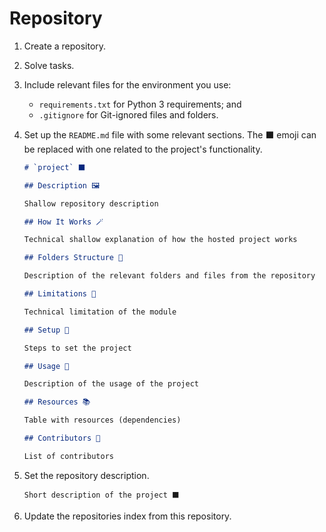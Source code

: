 # Repository

1. Create a repository.
2. Solve tasks.
3. Include relevant files for the environment you use:
    - `requirements.txt` for Python 3 requirements; and
    - `.gitignore` for Git-ignored files and folders.
4. Set up the `README.md` file with some relevant sections. The ⬛ emoji can be replaced with one related to the project's functionality.

    ```markdown
    # `project` ⬛

    ## Description 🖼️

    Shallow repository description

    ## How It Works 🪄

    Technical shallow explanation of how the hosted project works

    ## Folders Structure 📁

    Description of the relevant folders and files from the repository

    ## Limitations 🚧

    Technical limitation of the module

    ## Setup 🔧

    Steps to set the project

    ## Usage 🧰

    Description of the usage of the project

    ## Resources 📚

    Table with resources (dependencies)

    ## Contributors 🤝

    List of contributors
    ```

5. Set the repository description.

    ```
    Short description of the project ⬛
    ```

6. Update the repositories index from this repository.
